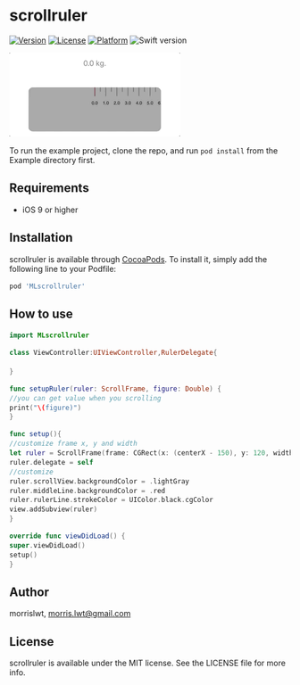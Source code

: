 # scrollruler

[![Version](https://img.shields.io/cocoapods/v/MLscrollruler.svg?style=flat)](https://cocoapods.org/pods/scrollruler)
[![License](https://img.shields.io/cocoapods/l/MLscrollruler.svg?style=flat)](https://cocoapods.org/pods/scrollruler)
[![Platform](https://img.shields.io/cocoapods/p/MLscrollruler.svg?style=flat)](https://cocoapods.org/pods/scrollruler)
![Swift version](https://img.shields.io/badge/swift-4.0-orange.svg)


![Demo image](demo.gif)

To run the example project, clone the repo, and run `pod install` from the Example directory first.

## Requirements
* iOS 9 or higher

## Installation

scrollruler is available through [CocoaPods](https://cocoapods.org). To install
it, simply add the following line to your Podfile:

```ruby
pod 'MLscrollruler'
```

## How to use
```swift
import MLscrollruler
```

```swift
class ViewController:UIViewController,RulerDelegate{

}
```
```swift
func setupRuler(ruler: ScrollFrame, figure: Double) {
//you can get value when you scrolling
print("\(figure)")
}
```
```swift
func setup(){
//customize frame x, y and width
let ruler = ScrollFrame(frame: CGRect(x: (centerX - 150), y: 120, width: 300, height: 100))
ruler.delegate = self
//customize 
ruler.scrollView.backgroundColor = .lightGray
ruler.middleLine.backgroundColor = .red
ruler.rulerLine.strokeColor = UIColor.black.cgColor
view.addSubview(ruler)
}
```
```swift
override func viewDidLoad() {
super.viewDidLoad()
setup()
}
```


## Author

morrislwt, morris.lwt@gmail.com

## License

scrollruler is available under the MIT license. See the LICENSE file for more info.
